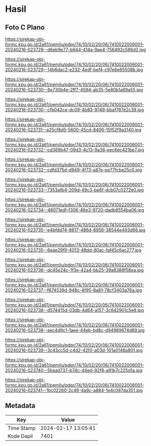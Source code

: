 # Hasil

## Foto C Plano

https://sirekap-obj-formc.kpu.go.id/2a61/pemilu/pdpr/74/10/02/20/06/7410022006001-20240216-023728--d6eb9e77-b644-414a-9ae4-756492c586d2.jpg

https://sirekap-obj-formc.kpu.go.id/2a61/pemilu/pdpr/74/10/02/20/06/7410022006001-20240216-023729--14b6dac2-e232-4edf-bef4-c97e6e65508b.jpg

https://sirekap-obj-formc.kpu.go.id/2a61/pemilu/pdpr/74/10/02/20/06/7410022006001-20240216-023730--8e730b4e-2ff7-4594-ab35-5e80b1a69a55.jpg

https://sirekap-obj-formc.kpu.go.id/2a61/pemilu/pdpr/74/10/02/20/06/7410022006001-20240216-023730--cfb042ce-dc09-4b83-9749-bbaf787e2c39.jpg

https://sirekap-obj-formc.kpu.go.id/2a61/pemilu/pdpr/74/10/02/20/06/7410022006001-20240216-023731--a25cf8d5-5600-45cd-8406-15f52f9a3140.jpg

https://sirekap-obj-formc.kpu.go.id/2a61/pemilu/pdpr/74/10/02/20/06/7410022006001-20240216-023732--cd369b47-09d3-4c13-9a38-eec6ec421be7.jpg

https://sirekap-obj-formc.kpu.go.id/2a61/pemilu/pdpr/74/10/02/20/06/7410022006001-20240216-023732--cdfd375d-d949-4f73-a87e-ee77fcbe25c0.jpg

https://sirekap-obj-formc.kpu.go.id/2a61/pemilu/pdpr/74/10/02/20/06/7410022006001-20240216-023733--7353afb4-209d-49c3-be6f-dcb07c0272e0.jpg

https://sirekap-obj-formc.kpu.go.id/2a61/pemilu/pdpr/74/10/02/20/06/7410022006001-20240216-023734--48071edf-f306-46e3-9720-dadb9554ba06.jpg

https://sirekap-obj-formc.kpu.go.id/2a61/pemilu/pdpr/74/10/02/20/06/7410022006001-20240216-023735--e4bfdd74-8617-486d-8956-38544e493d66.jpg

https://sirekap-obj-formc.kpu.go.id/2a61/pemilu/pdpr/74/10/02/20/06/7410022006001-20240216-023735--6eae29f9-4013-48dd-80ac-faf45c6ac277.jpg

https://sirekap-obj-formc.kpu.go.id/2a61/pemilu/pdpr/74/10/02/20/06/7410022006001-20240216-023736--dc45e24c-1f3e-42a4-bb25-39a8388f58ea.jpg

https://sirekap-obj-formc.kpu.go.id/2a61/pemilu/pdpr/74/10/02/20/06/7410022006001-20240216-023737--f674539d-948c-4f95-8a81-78cf3403a76a.jpg

https://sirekap-obj-formc.kpu.go.id/2a61/pemilu/pdpr/74/10/02/20/06/7410022006001-20240216-023738--d574415d-03db-4d64-a157-3c642901c5e8.jpg

https://sirekap-obj-formc.kpu.go.id/2a61/pemilu/pdpr/74/10/02/20/06/7410022006001-20240216-023738--aec4d9c1-1aee-44eb-bd8c-d94989674d89.jpg

https://sirekap-obj-formc.kpu.go.id/2a61/pemilu/pdpr/74/10/02/20/06/7410022006001-20240216-023739--3c43cc5d-c4d2-42f0-a03d-101a0148a801.jpg

https://sirekap-obj-formc.kpu.go.id/2a61/pemilu/pdpr/74/10/02/20/06/7410022006001-20240216-023740--5baad737-b74c-44ed-92f8-a91b7c225d1a.jpg

https://sirekap-obj-formc.kpu.go.id/2a61/pemilu/pdpr/74/10/02/20/06/7410022006001-20240216-023741--1bc02260-2c46-4a9c-a884-1e4c087da351.jpg


## Metadata

| Key        | Value               |
| ---------- | ------------------- |
| Time Stamp | 2024-02-17 13:05:41 |
| Kode Dapil | 7401                |



